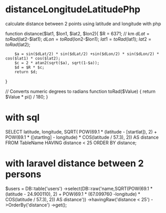 # distanceLongitudeLatitudePhp
calculate distance between 2 points using latitude and longitude with php 



function distance($lat1, $lon1, $lat2, $lon2){
        $R = 6371; // km
        $dLat = toRad($lat2-$lat1);
        $dLon = toRad($lon2-$lon1);
        $lat1 = toRad($lat1);
        $lat2 = toRad($lat2);

        $a = sin($dLat/2) * sin($dLat/2) +sin($dLon/2) * sin($dLon/2) * cos($lat1) * cos($lat2); 
        $c = 2 * atan2(sqrt($a), sqrt(1-$a)); 
        $d = $R * $c;
        return $d;
}

// Converts numeric degrees to radians
function toRad($Value) 
{
    return $Value * pi() / 180;
}


# with sql 
SELECT latitude, longitude, SQRT(
    POW(69.1 * (latitude - [startlat]), 2) +
    POW(69.1 * ([startlng] - longitude) * COS(latitude / 57.3), 2)) AS distance
FROM TableName HAVING distance < 25 ORDER BY distance;

# with laravel  distance between 2 persons
$users = DB::table('users')
          ->select(DB::raw('name,SQRT(POW(69.1 * (latitude - 24.900110), 2) + POW(69.1 * (67.099760 -longitude) * COS(latitude / 57.3), 2)) AS distance'))
          ->havingRaw('distance < 25')
          ->OrderBy('distance')
          ->get();
